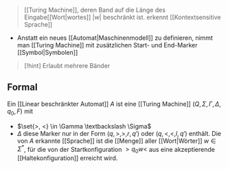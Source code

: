> [[Turing Machine]], deren Band auf die Länge des Eingabe[[Wort|wortes]] $|w|$ beschränkt ist.
> erkennt [[Kontextsensitive Sprache]]


- Anstatt ein neues [[Automat|Maschinenmodell]] zu definieren, nimmt man [[Turing Machine]] mit zusätzlichen Start- und End-Marker [[Symbol|Symbolen]]


> [!hint] Erlaubt mehrere Bänder

## Formal
Ein [[Linear beschränkter Automat]] $A$ ist eine [[Turing Machine]] $(Q, \Sigma, \Gamma, \Delta, q_{0}, F)$ mit
- $\set{>, <} \in \Gamma \textbackslash \Sigma$ 
- $\Delta$ diese Marker nur in der Form $(q, >, >, r, q')$ oder $(q, <, <, l, q')$ enthält.
Die von $A$ erkannte [[Sprache]] ist die [[Menge]] aller [[Wort|Wörter]] $w \in \Sigma^{*}$, für die von der Startkonfiguration $>q_{0}w<$ aus eine akzeptierende [[Haltekonfiguration]] erreicht wird.